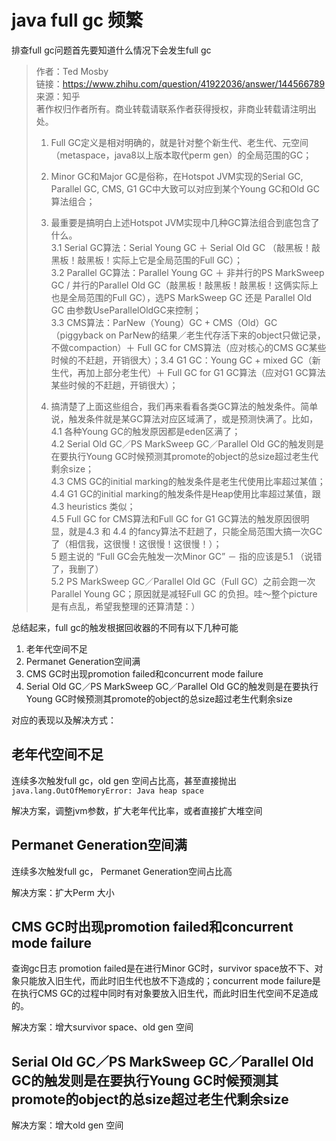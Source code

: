 # java full gc 频繁
排查full gc问题首先要知道什么情况下会发生full gc


> 作者：Ted Mosby  
> 链接：https://www.zhihu.com/question/41922036/answer/144566789  
> 来源：知乎  
> 著作权归作者所有。商业转载请联系作者获得授权，非商业转载请注明出处。  
> 1. Full GC定义是相对明确的，就是针对整个新生代、老生代、元空间（metaspace，java8以上版本取代perm gen）的全局范围的GC；  
>   
> 2. Minor GC和Major GC是俗称，在Hotspot JVM实现的Serial GC, Parallel GC, CMS, G1 GC中大致可以对应到某个Young GC和Old GC算法组合；  
>   
> 3. 最重要是搞明白上述Hotspot JVM实现中几种GC算法组合到底包含了什么。  
> 3.1 Serial GC算法：Serial Young GC ＋ Serial Old GC （敲黑板！敲黑板！敲黑板！实际上它是全局范围的Full GC）；  
> 3.2 Parallel GC算法：Parallel Young GC ＋ 非并行的PS MarkSweep GC / 并行的Parallel Old GC（敲黑板！敲黑板！敲黑板！这俩实际上也是全局范围的Full GC），选PS MarkSweep GC 还是 Parallel Old GC 由参数UseParallelOldGC来控制；  
> 3.3 CMS算法：ParNew（Young）GC + CMS（Old）GC （piggyback on ParNew的结果／老生代存活下来的object只做记录，不做compaction）＋ Full GC for CMS算法（应对核心的CMS GC某些时候的不赶趟，开销很大）；3.4 G1 GC：Young GC + mixed GC（新生代，再加上部分老生代）＋ Full GC for G1 GC算法（应对G1 GC算法某些时候的不赶趟，开销很大）；  
>   
> 4. 搞清楚了上面这些组合，我们再来看看各类GC算法的触发条件。简单说，触发条件就是某GC算法对应区域满了，或是预测快满了。比如，  
> 4.1 各种Young GC的触发原因都是eden区满了；  
> 4.2 Serial Old GC／PS MarkSweep GC／Parallel Old GC的触发则是在要执行Young GC时候预测其promote的object的总size超过老生代剩余size；  
> 4.3 CMS GC的initial marking的触发条件是老生代使用比率超过某值；  
> 4.4 G1 GC的initial marking的触发条件是Heap使用比率超过某值，跟4.3 heuristics 类似；  
> 4.5 Full GC for CMS算法和Full GC for G1 GC算法的触发原因很明显，就是4.3 和 4.4 的fancy算法不赶趟了，只能全局范围大搞一次GC了（相信我，这很慢！这很慢！这很慢！）；  
> 5 题主说的 “Full GC会先触发一次Minor GC” － 指的应该是5.1 （说错了，我删了）  
> 5.2 PS MarkSweep GC／Parallel Old GC（Full GC）之前会跑一次Parallel Young GC；原因就是减轻Full GC 的负担。哇～整个picture 是有点乱，希望我整理的还算清楚：）  

总结起来，full gc的触发根据回收器的不同有以下几种可能

1. 老年代空间不足
2. Permanet Generation空间满
3. CMS GC时出现promotion failed和concurrent mode failure
4. Serial Old GC／PS MarkSweep GC／Parallel Old GC的触发则是在要执行Young GC时候预测其promote的object的总size超过老生代剩余size


对应的表现以及解决方式：
## 老年代空间不足
连续多次触发full gc，old gen 空间占比高，甚至直接抛出`java.lang.OutOfMemoryError: Java heap space `

解决方案，调整jvm参数，扩大老年代比率，或者直接扩大堆空间

## Permanet Generation空间满

连续多次触发full gc， Permanet Generation空间占比高

解决方案：扩大Perm 大小

## CMS GC时出现promotion failed和concurrent mode failure
查询gc日志
promotion failed是在进行Minor GC时，survivor space放不下、对象只能放入旧生代，而此时旧生代也放不下造成的；concurrent mode failure是在执行CMS GC的过程中同时有对象要放入旧生代，而此时旧生代空间不足造成的。

解决方案：增大survivor space、old gen 空间

## Serial Old GC／PS MarkSweep GC／Parallel Old GC的触发则是在要执行Young GC时候预测其promote的object的总size超过老生代剩余size
解决方案：增大old gen 空间












